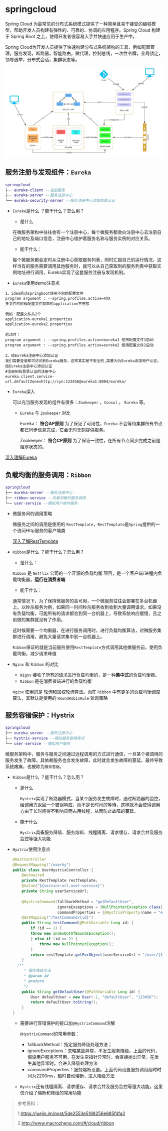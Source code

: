 # springcloud

Spring Cloud 为最常见的分布式系统模式提供了一种简单且易于接受的编程模型，帮助开发人员构建有弹性的、可靠的、协调的应用程序。Spring Cloud 构建于 Spring Boot 之上，使得开发者很容易入手并快速应用于生产中。

Spring Cloud为开发人员提供了快速构建分布式系统架构的工具，例如配置管理，服务发现，断路器，智能路由，微代理，控制总线，一次性令牌，全局锁定，领导选举，分布式会话，集群状态等。

![springcloud架构图](../document/image/springcloud01.jpg)

## **服务注册与发现组件：`Eureka`**

~~~lua
springcloud
├── eureka-client --注册服务
├── eureka-server --服务注册中心
└── eureka-security-server --服务注册中心添加简单认证
~~~

* `Eureka`是什么 ？能干什么？怎么用？

  * 是什么

  在微服务架构中往往会有一个注册中心，每个微服务都会向注册中心去注册自己的地址及端口信息，注册中心维护着服务名称与服务实例的对应关系。

  * 能干什么：

  每个微服务都会定时从注册中心获取服务列表，同时汇报自己的运行情况，这样当有的服务需要调用其他服务时，就可以从自己获取到的服务列表中获取实例地址进行调用，Eureka实现了这套服务注册与发现机制。

* `Eureka`使用demo注意点

~~~properties
1、idea启动springboot使用不同的配置文件
program argument : --spring.profiles.active=XXX
多文件的时候配置文件前面的application不用写

例如：配置文件共2个
application-eureka1.properties
application-eureka2.properties

启动时：
program argument : --spring.profiles.active=eureka1 使用配置文件1启动
program argument : --spring.profiles.active=eureka2 使用配置文件2启动

2、给Eureka注册中心添加认证
我们需要登录即可访问到Eureka服务，这样其实是不安全的,需要为为Eureka添加用户认证。给Eureka注册中心添加认证
#注册到有登录认证的注册中心
eureka.client.service-url.defaultZone=http://cyn:123456@eureka1:8004/eureka/
~~~

* `Eureka`深入

  可以充当服务发现的组件有很多：`Zookeeper` ，`Consul` ， `Eureka` 等。

  * `Eureka` 与 `Zookeeper` 对比

    Eureka： **符合AP原则** 为了保证了可用性，`Eureka` 不会等待集群所有节点都已同步信息完成，它会无时无刻提供服务。

    Zookeeper： **符合CP原则** 为了保证一致性，在所有节点同步完成之前是阻塞状态的。

[深入理解Eureka](https://juejin.im/post/593cc4c25c497d006b876429)

## **负载均衡的服务调用：`Ribbon`**

~~~lua
springcloud
├── eureka-server --服务注册中心
├── ribbon-service --负载均衡的服务调用
└── user-service --模拟用户操作服务
~~~

* 微服务间的调用策略

  微服务之间的调用是使用的 `RestTemplate`，`RestTemplate`是`Spring`提供的一个访问Http服务的客户端类

  [深入了解RestTemplate](https://my.oschina.net/sdlvzg/blog/1800395)

* `Ribbon`是什么 ？能干什么？怎么用？

  * 是什么：

  `Ribbon` 是 `Netflix` 公司的一个开源的负载均衡 项目，是一个客户端/进程内负载均衡器，**运行在消费者端**

  * 能干什么：

  通常情况下，为了保持微服务的高可用，一个微服务往往会部署在多台机器上。以秒杀服务为例，如果同一时间秒杀服务收到收到大量调用请求，如果没有负载均衡，可能所有的请求都会到同一台机器上，导致系统响应缓慢，且之前做的集群就没有了作用。

  这时候需要一个均衡器，在进行服务调用时，进行负载均衡算法，对微服务集群进行调用，避免大量请求集中到一台机器上。

  `Ribbon`保证的就是当前服务使用`RestTemplate`方式调用其他微服务前，使用负载均衡，减少请求峰值

* `Nginx` 和 `Ribbon` 的对比

  * `Nignx` 接收了所有的请求进行负载均衡的，是一种**集中式**的负载均衡器。
  * `Ribbon` 是在消费者端进行的负载均衡

  `Nginx` 使用的是 轮询和加权轮询算法。而在 `Ribbon` 中有更多的负载均衡调度算法，其默认是使用的 `RoundRobinRule` 轮询策略

## 服务容错保护：Hystrix

~~~lua
springcloud
├── eureka-server --服务注册中心
├── hystrix-service --模拟服务容错情况
└── user-service --模拟用户服务
~~~

微服务架构中，服务与服务之间通过远程调用的方式进行通信，一旦某个被调用的服务发生了故障，其依赖服务也会发生故障，此时就会发生故障的蔓延，最终导致系统瘫痪，也被称为`服务雪崩`。

* `Ribbon`是什么 ？能干什么？怎么用？

  * 是什么

    `Hystrix`实现了断路器模式，当某个服务发生故障时，通过断路器的监控，给调用方返回一个错误响应，而不是长时间的等待，这样就不会使得调用方由于长时间得不到响应而占用线程，从而防止故障的蔓延。

  * 能干什么

    `Hystrix`具备服务降级、服务熔断、线程隔离、请求缓存、请求合并及服务监控等强大功能

* `Hystrix`使用注意点

  ~~~java
  @RestController
  @RequestMapping("/userhy")
  public class UserHystrixController {
      @Autowired
      private RestTemplate restTemplate;
      @Value("${service-url.user-service}")
      private String userServiceUrl;
  
      @HystrixCommand(fallbackMethod = "getDefaultUser", 
                      ignoreExceptions = {NullPointerException.class},
                      commandProperties = {@HystrixProperty(name = "execution.isolation.thread.timeoutInMilliseconds",value = "2200")})
      @GetMapping("/testCommand/{id}")
      public String testCommand(@PathVariable Long id) {
          if (id == 1) {
          throw new IndexOutOfBoundsException();
          } else if (id == 2) {
              throw new NullPointerException();
          }
          return restTemplate.getForObject(userServiceUrl + "/user/{1}", String.class, id);
      }
  	/**
       * 服务降级方法
       * @param id
       * @return
       */	
      public String getDefaultUser(@PathVariable Long id) {
          User defaultUser = new User(-1, "defaultUser", "123456");
          return defaultUser.toString();
      }
  }
  ~~~

  * 需要进行容错保护的接口加`@HystrixCommand`注解

    `@HystrixCommand`的常用参数：

    * fallbackMethod：指定服务降级处理方法；
    * ignoreExceptions：忽略某些异常，不发生服务降级。上面的代码，假设用户服务不可用，在发生空指针异常时，会直接抛出异常，在发生其他异常时，会进入降级处理方法
    * commandProperties：服务熔断设置。上面代码设置服务调用超时时间为2200ms，超时自动熔断，进入降级方法

  * `Hystrix`还有线程隔离、请求缓存、请求合并及服务监控等强大功能，这里仅介绍了熔断和降级的常用功能

> 参考资料：
>
> 1.https://juejin.im/post/5de2553e5188256e885f4fa3
>
> 2.http://www.macrozheng.com/#/cloud/ribbon